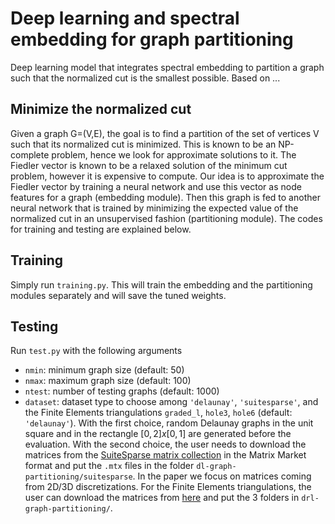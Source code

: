 # Deep learning and spectral embedding for graph partitioning

Deep learning model that integrates spectral embedding to partition a graph such that the normalized cut is the smallest possible. Based on ...

## Minimize the normalized cut

Given a graph G=(V,E), the goal is to find a partition of the set of vertices V such that its normalized cut is minimized. This is known to be an NP-complete problem, hence we look for approximate solutions to it. The Fiedler vector is known to be a relaxed solution of the minimum cut problem, however it is expensive to compute. Our idea is to approximate the Fiedler vector by training a neural network and use this vector as node features for a graph (embedding module). Then this graph is fed to another neural network that is trained by minimizing the expected value of the normalized cut in an unsupervised fashion (partitioning module). The codes for training and testing are explained below.

## Training

Simply run ``training.py``. This will train the embedding and the partitioning modules separately and will save the tuned weights.

## Testing

Run ``test.py`` with the following arguments
- ``nmin``: minimum graph size (default: 50)
- ``nmax``: maximum graph size (default: 100)
- ``ntest``: number of testing graphs (default: 1000)
- ``dataset``: dataset type to choose among ``'delaunay'``, ``'suitesparse'``, and the Finite Elements triangulations ``graded_l``, ``hole3``, ``hole6`` (default: ``'delaunay'``). With the first choice, random Delaunay graphs in the unit square and in the rectangle $[0,2]x[0,1]$ are generated before the evaluation. With the second choice, the user needs to download the matrices from the [SuiteSparse matrix collection](https://sparse.tamu.edu/) in the Matrix Market format and put the ``.mtx`` files in the folder ``dl-graph-partitioning/suitesparse``. In the paper we focus on matrices coming from 2D/3D discretizations. For the Finite Elements triangulations, the user can download the matrices from [here](https://portal.nersc.gov/project/sparse/strumpack/fe_triangulations.tar.xz) and put the 3 folders in ``drl-graph-partitioning/``.

